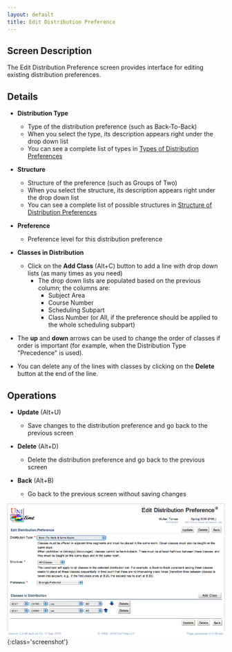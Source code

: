 ```yaml
---
layout: default
title: Edit Distribution Preference
---
```



## Screen Description


 The Edit Distribution Preference screen provides interface for editing existing distribution preferences.

## Details

* **Distribution Type**
	* Type of the distribution preference (such as Back-To-Back)
	* When you select the type, its description appears right under the drop down list
	* You can see a complete list of types in [Types of Distribution Preferences](types-of-distribution-preferences)

* **Structure**
	* Structure of the preference (such as Groups of Two)
	* When you select the structure, its description appears right under the drop down list
	* You can see a complete list of possible structures in [Structure of Distribution Preferences](structure-of-distribution-preferences)

* **Preference**
	* Preference level for this distribution preference

* **Classes in Distribution**
	* Click on the **Add Class** (Alt+C) button to add a line with drop down lists (as many times as you need)
		* The drop down lists are populated based on the previous column; the columns are:
			* Subject Area
			* Course Number
			* Scheduling Subpart
			* Class Number (or All, if the preference should be applied to the whole scheduling subpart)

* The **up** and **down** arrows can be used to change the order of classes if order is important (for example, when the Distribution Type "Precedence" is used).

* You can delete any of the lines with classes by clicking on the **Delete** button at the end of the line.

## Operations

* **Update** (Alt+U)
	* Save changes to the distribution preference and go back to the previous screen

* **Delete** (Alt+D)
	* Delete the distribution preference and go back to the previous screen

* **Back** (Alt+B)
	* Go back to the previous screen without saving changes


![Edit Distribution Preference](images/edit-distribution-preference-1.png){:class='screenshot'}
